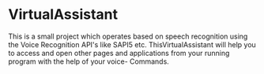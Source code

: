 # VirtualAssistant

This is a small project which operates  based on speech recognition using the Voice Recognition API's like SAPI5 etc.
ThisVirtualAssistant will help you to access and
open other pages and applications from your running program with the help of
your voice- Commands.
